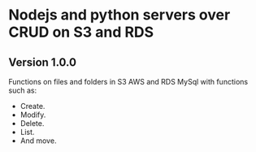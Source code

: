 # Nodejs and python servers over CRUD on S3 and RDS

## Version 1.0.0
Functions on files and folders in S3 AWS and RDS MySql with functions such as:
- Create.
- Modify.
- Delete.
- List.
- And move.

